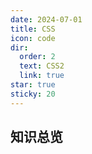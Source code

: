 ```yaml
---
date: 2024-07-01
title: CSS
icon: code
dir:
  order: 2
  text: CSS2
  link: true
star: true
sticky: 20
---
```


<Catalog/>

## 知识总览
